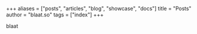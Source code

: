 +++
aliases = ["posts", "articles", "blog", "showcase", "docs"]
title = "Posts"
author = "blaat.so"
tags = ["index"]
+++

blaat